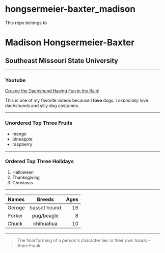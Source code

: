 # hongsermeier-baxter_madison
This repo belongs to 
# Madison Hongsermeier-Baxter    

## Southeast Missouri State University     

---

### Youtube    

[Crusoe the Dachshund Having Fun in the Rain!](https://www.youtube.com/watch?v=PuUNvkKELl4&index=13&list=WL&t=0s)   

This is one of my favorite videos because I **love** dogs. I *especially* love dachshunds and silly dog costumes.    

---

### Unordered Top Three Fruits    

* mango
* pineapple
* raspberry    

---

### Ordered Top Three Holidays   

1) Halloween
2) Thanksgiving
3) Christmas   

---

| Names         | Breeds        | Ages  |
| ------------- |:-------------:| -----:|
| Geroge        | basset hound  |    16 |
| Porker        | pug/beagle    |     8 |
| Chuck         | chihuahua     |    10 |      

---

> The final forming of a person's character lies in their own hands - Anne Frank        
